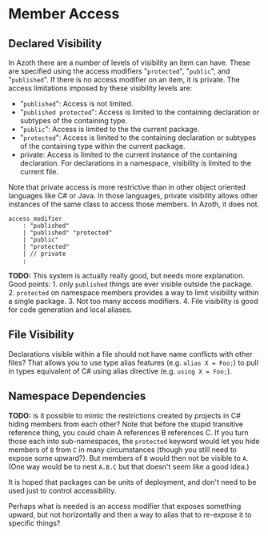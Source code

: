 # Member Access

## Declared Visibility

In Azoth there are a number of levels of visibility an item can have. These are specified using the
access modifiers "`protected`", "`public`", and "`published`". If there is no access modifier on an
item, it is private. The access limitations imposed by these visibility levels are:

* "`published`": Access is not limited.
* "`published protected`": Access is limited to the containing declaration or subtypes of the
  containing type.
* "`public`": Access is limited to the the current package.
* "`protected`": Access is limited to the containing declaration or subtypes of the containing type
  within the current package.
* private: Access is limited to the current instance of the containing declaration. For declarations
  in a namespace, visibility is limited to the current file.

Note that private access is more restrictive than in other object oriented languages like C# or
Java. In those languages, private visibility allows other instances of the same class to access
those members. In Azoth, it does not.

```grammar
access_modifier
    : "published"
    | "published" "protected"
    | "public"
    | "protected"
    | // private
    ;
```

**TODO:** This system is actually really good, but needs more explanation. Good points: 1. only
`published` things are ever visible outside the package. 2. `protected` on namespace members
provides a way to limit visibility within a single package. 3. Not too many access modifiers. 4.
File visibility is good for code generation and local aliases.

## File Visibility

Declarations visible within a file should not have name conflicts with other files? That allows you
to use type alias features (e.g. `alias X = Foo;`) to pull in types equivalent of C# using alias
directive (e.g. `using X = Foo;`).

## Namespace Dependencies

**TODO:** is it possible to mimic the restrictions created by projects in C# hiding members from
each other? Note that before the stupid transitive reference thing, you could chain A references B
references C. If you turn those each into sub-namespaces, the `protected` keyword would let you hide
members of `B` from `C` in many circumstances (though you still need to expose some upward?). But
members of `B` would then not be visible to `A`. (One way would be to nest `A.B.C` but that doesn't
seem like a good idea.)

It is hoped that packages can be units of deployment, and don't need to be used just to control
accessibility.

Perhaps what is needed is an access modifier that exposes something upward, but not horizontally and
then a way to alias that to re-expose it to specific things?
